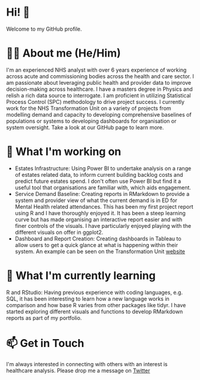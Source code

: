 # Hi! 👋
Welcome to my GitHub profile.

# 👨‍🦱 About me (He/Him)
I'm an experienced NHS analyst with over 6 years experience of working across acute and commissioning bodies across the health and care sector. I am passionate about leveraging public health and provider data to improve decision-making across healthcare. I have a masters degree in Physics and relish a rich data source to interrogate. I am proficient in utilizing Statistical Process Control (SPC) methodology to drive project success. I currently work for the NHS Transformation Unit on a variety of projects from modelling demand and capacity to developing comprehensive baselines of populations or systems to developing dashboards for organisation or system oversight. Take a look at our GitHub page to learn more.

# 🔨 What I'm working on
* Estates Infrastructure: Using Power BI to undertake analysis on a range of estates related data, to inform current building backlog costs and predict future estates spend. I don't often use Power BI but find it a useful tool that organisations are familiar with, which aids engagement.
* Service Demand Baseline: Creating reports in RMarkdown to provide a system and provider view of what the current demand is in ED for Mental Health related attendances. This has been my first project report using R and I have thoroughly enjoyed it. It has been a steep learning curve but has made organising an interactive report easier and with finer controls of the visuals. I have particularly enjoyed playing with the different visuals on offer in ggplot2.
* Dashboard and Report Creation: Creating dashboards in Tableau to allow users to get a quick glance at what is happening within their system. An example can be seen on the Transformation Unit [website](https://transformationunit.nhs.uk/population-health-dashboard/) 

# 🌱 What I'm currently learning
R and RStudio: Having previous experience with coding languages, e.g. SQL, it has been interesting to learn how a new language works in comparison and how base R varies from other packages like tidyr. I have started exploring different visuals and functions to develop RMarkdown reports as part of my portfolio.

# 📫 Get in Touch
I'm always interested in connecting with others with an interest is healthcare analysis. Please drop me a message on [Twitter](https://twitter.com/SiWickhamNHS)
